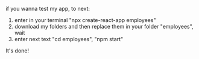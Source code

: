 if you wanna test my app, to next:
1) enter in your terminal "npx create-react-app employees"
2) download my folders and then replace them in your folder "employees", wait
4) enter next text "cd employees", "npm start"

It's done!
